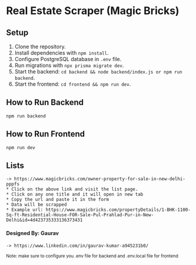 # Real Estate Scraper (Magic Bricks)

## Setup

1. Clone the repository.
2. Install dependencies with `npm install`.
3. Configure PostgreSQL database in `.env` file.
4. Run migrations with `npx prisma migrate dev`.
5. Start the backend: `cd backend && node backend/index.js or npm run backend`.
6. Start the frontend: `cd frontend && npm run dev`.

## How to Run Backend
   `npm run backend`

## How to Run Frontend
   `npm run dev`

## Lists
    -> https://www.magicbricks.com/owner-property-for-sale-in-new-delhi-pppfs
    * Click on the above link and visit the list page.
    * Click on any one title and it will open in new tab
    * Copy the url and paste it in the form
    * Data will be scrapped
    * Example url: https://www.magicbricks.com/propertyDetails/1-BHK-1100-Sq-ft-Residential-House-FOR-Sale-Pul-Prahlad-Pur-in-New-Delhi&id=4d423735333136373431

#### Designed By: Gaurav
    -> https://www.linkedin.com/in/gaurav-kumar-a945231b0/

<sub>Note: make sure to configure you .env file for backend and .env.local file for frontend</sub>
